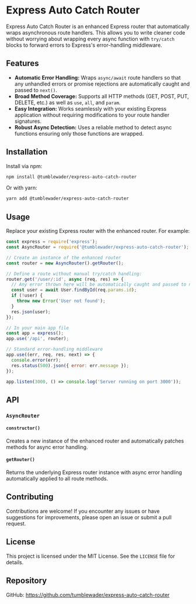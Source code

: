 # Express Auto Catch Router

Express Auto Catch Router is an enhanced Express router that
automatically wraps asynchronous route handlers. This allows you to write
cleaner code without worrying about wrapping every async function with
`try/catch` blocks to forward errors to Express's error-handling middleware.

## Features

-   **Automatic Error Handling:** Wraps `async/await` route handlers so that
    any unhandled errors or promise rejections are automatically caught and
    passed to `next()`.
-   **Broad Method Coverage:** Supports all HTTP methods (GET, POST, PUT,
    DELETE, etc.) as well as `use`, `all`, and `param`.
-   **Easy Integration:** Works seamlessly with your existing Express
    application without requiring modifications to your route handler
    signatures.
-   **Robust Async Detection:** Uses a reliable method to detect async
    functions ensuring only those functions are wrapped.

## Installation

Install via npm:

```bash
npm install @tumblewader/express-auto-catch-router
```

Or with yarn:

```bash
yarn add @tumblewader/express-auto-catch-router
```

## Usage

Replace your existing Express router with the enhanced router. For example:

```javascript
const express = require('express');
const AsyncRouter = require('@tumblewader/express-auto-catch-router');

// Create an instance of the enhanced router
const router = new AsyncRouter().getRouter();

// Define a route without manual try/catch handling:
router.get('/user/:id', async (req, res) => {
  // Any error thrown here will be automatically caught and passed to next()
  const user = await User.findById(req.params.id);
  if (!user) {
    throw new Error('User not found');
  }
  res.json(user);
});

// In your main app file
const app = express();
app.use('/api', router);

// Standard error-handling middleware
app.use((err, req, res, next) => {
  console.error(err);
  res.status(500).json({ error: err.message });
});

app.listen(3000, () => console.log('Server running on port 3000'));
```

## API

### `AsyncRouter`

#### `constructor()`

Creates a new instance of the enhanced router and automatically patches
methods for async error handling.

#### `getRouter()`

Returns the underlying Express router instance with async error handling
automatically applied to all route methods.

## Contributing

Contributions are welcome! If you encounter any issues or have suggestions for
improvements, please open an issue or submit a pull request.

## License

This project is licensed under the MIT License. See the `LICENSE` file for
details.

## Repository

GitHub: <https://github.com/tumblewader/express-auto-catch-router>
